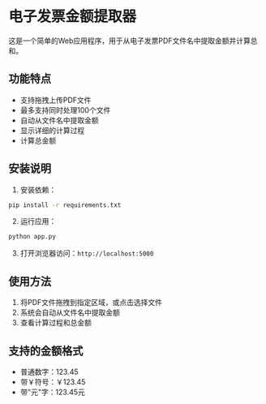 # 电子发票金额提取器

这是一个简单的Web应用程序，用于从电子发票PDF文件名中提取金额并计算总和。

## 功能特点

- 支持拖拽上传PDF文件
- 最多支持同时处理100个文件
- 自动从文件名中提取金额
- 显示详细的计算过程
- 计算总金额

## 安装说明

1. 安装依赖：
```bash
pip install -r requirements.txt
```

2. 运行应用：
```bash
python app.py
```

3. 打开浏览器访问：`http://localhost:5000`

## 使用方法

1. 将PDF文件拖拽到指定区域，或点击选择文件
2. 系统会自动从文件名中提取金额
3. 查看计算过程和总金额

## 支持的金额格式

- 普通数字：123.45
- 带￥符号：￥123.45
- 带"元"字：123.45元
